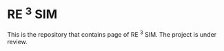 # RE $^3$ SIM

This is the repository that contains page of RE $^3$ SIM. The project is under review.
